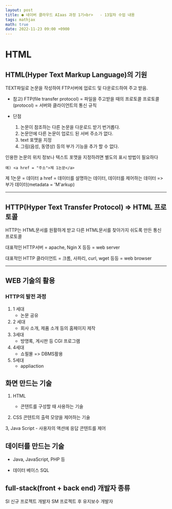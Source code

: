 ```yaml
---
layout: post
title: ● 네이버 클라우드 AIaas 과정 1기<br>   - 13일차 수업 내용
tags: mathjax
math: true
date: 2022-11-23 09:00 +0900
---
```

# HTML

## HTML(Hyper Text Markup Language)의 기원

TEXT파일로 논문을 작성하여 FTP서버에 업로드 및 다운로드하여 주고 받음.

- 참고)
FTP(file transfer protocol) = 파일을 주고받을 때의 프로토콜
프로토콜(protocol) = 서버와 클라이언트의 통신 규칙

- 단점
    1. 논문이 참조하는 다른 논문을 다운로드 받기 번거롭다.
    2. 논문안에 다른 논문이 업로드 된 서버 주소가 없다.
    3. text 포맷을 지정
    4. 그림(음성, 동영상) 등의 부가 기능을 추가 할 수 없다.

인용한 논문의 위치 정보나 텍스트 포맷을 지정하려면 별도의 표시 방법이 필요하다 
```
예) <a href = "주소">제 1논문</a>
```

제 1논문 = 데이터
a href = 데이터를 설명하는 데이터, 데이터를 제어하는 데이터 => 부가 데이터(metadata = 'M'arkup)

---
## HTTP(Hyper Text Transfer Protocol) => HTML 프로토콜

HTTP는 HTML문서를 원활하게 받고 다른 HTML문서를 찾아가지 쉬도록 만든 통신 프로토콜

대표적인 HTTP서버 = apache, Ngin X 등등 = web server

대표적인 HTTP 클라이언트 = 크롬, 사파리, curl, wget 등등 = web browser

---
## WEB 기술의 활용

### HTTP의 발전 과정

1. 1 세대
    - 논문 공유
2. 2 세대
    - 회사 소개, 제품 소개 등의 홈페이지 제작
3. 3세대
    - 방명록, 게시판 등 CGI 프로그램
4. 4세대
    - 쇼필몰 => DBMS활용
5. 5세대
    - appliaction

## 화면 만드는 기술

1. HTML
    - 콘텐트를 구성할 때 사용하는 기술

2. CSS
     콘텐트의 출력 모양을 제어하는 기술

3, Java Script
    - 사용자의 액션에 응답
    콘텐트를 제어


## 데이터를 만드는 기술

- Java, JavaScript, PHP 등

- 데이터 베이스 SQL


## full-stack(front + back end) 개발자 종류

SI 신규 프로젝트 개발자
SM 프로젝트 후 유지보수 개발자






